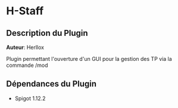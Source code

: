 # H-Staff

  

## Description du Plugin
**Auteur**: Herllox

Plugin permettant l'ouverture d'un GUI pour la gestion des TP via la commande /mod

## Dépendances du Plugin

 - Spigot 1.12.2
